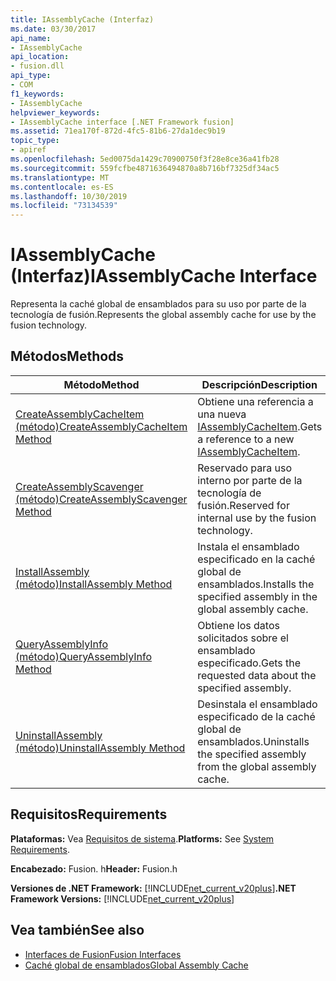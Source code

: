 ```yaml
---
title: IAssemblyCache (Interfaz)
ms.date: 03/30/2017
api_name:
- IAssemblyCache
api_location:
- fusion.dll
api_type:
- COM
f1_keywords:
- IAssemblyCache
helpviewer_keywords:
- IAssemblyCache interface [.NET Framework fusion]
ms.assetid: 71ea170f-872d-4fc5-81b6-27da1dec9b19
topic_type:
- apiref
ms.openlocfilehash: 5ed0075da1429c70900750f3f28e8ce36a41fb28
ms.sourcegitcommit: 559fcfbe4871636494870a8b716bf7325df34ac5
ms.translationtype: MT
ms.contentlocale: es-ES
ms.lasthandoff: 10/30/2019
ms.locfileid: "73134539"
---
```

# <a name="iassemblycache-interface"></a><span data-ttu-id="be299-102">IAssemblyCache (Interfaz)</span><span class="sxs-lookup"><span data-stu-id="be299-102">IAssemblyCache Interface</span></span>
<span data-ttu-id="be299-103">Representa la caché global de ensamblados para su uso por parte de la tecnología de fusión.</span><span class="sxs-lookup"><span data-stu-id="be299-103">Represents the global assembly cache for use by the fusion technology.</span></span>  
  
## <a name="methods"></a><span data-ttu-id="be299-104">Métodos</span><span class="sxs-lookup"><span data-stu-id="be299-104">Methods</span></span>  
  
|<span data-ttu-id="be299-105">Método</span><span class="sxs-lookup"><span data-stu-id="be299-105">Method</span></span>|<span data-ttu-id="be299-106">Descripción</span><span class="sxs-lookup"><span data-stu-id="be299-106">Description</span></span>|  
|------------|-----------------|  
|[<span data-ttu-id="be299-107">CreateAssemblyCacheItem (método)</span><span class="sxs-lookup"><span data-stu-id="be299-107">CreateAssemblyCacheItem Method</span></span>](iassemblycache-createassemblycacheitem-method.md)|<span data-ttu-id="be299-108">Obtiene una referencia a una nueva [IAssemblyCacheItem](iassemblycacheitem-interface.md).</span><span class="sxs-lookup"><span data-stu-id="be299-108">Gets a reference to a new [IAssemblyCacheItem](iassemblycacheitem-interface.md).</span></span>|  
|[<span data-ttu-id="be299-109">CreateAssemblyScavenger (método)</span><span class="sxs-lookup"><span data-stu-id="be299-109">CreateAssemblyScavenger Method</span></span>](iassemblycache-createassemblyscavenger-method.md)|<span data-ttu-id="be299-110">Reservado para uso interno por parte de la tecnología de fusión.</span><span class="sxs-lookup"><span data-stu-id="be299-110">Reserved for internal use by the fusion technology.</span></span>|  
|[<span data-ttu-id="be299-111">InstallAssembly (método)</span><span class="sxs-lookup"><span data-stu-id="be299-111">InstallAssembly Method</span></span>](iassemblycache-installassembly-method.md)|<span data-ttu-id="be299-112">Instala el ensamblado especificado en la caché global de ensamblados.</span><span class="sxs-lookup"><span data-stu-id="be299-112">Installs the specified assembly in the global assembly cache.</span></span>|  
|[<span data-ttu-id="be299-113">QueryAssemblyInfo (método)</span><span class="sxs-lookup"><span data-stu-id="be299-113">QueryAssemblyInfo Method</span></span>](iassemblycache-queryassemblyinfo-method.md)|<span data-ttu-id="be299-114">Obtiene los datos solicitados sobre el ensamblado especificado.</span><span class="sxs-lookup"><span data-stu-id="be299-114">Gets the requested data about the specified assembly.</span></span>|  
|[<span data-ttu-id="be299-115">UninstallAssembly (método)</span><span class="sxs-lookup"><span data-stu-id="be299-115">UninstallAssembly Method</span></span>](iassemblycache-uninstallassembly-method.md)|<span data-ttu-id="be299-116">Desinstala el ensamblado especificado de la caché global de ensamblados.</span><span class="sxs-lookup"><span data-stu-id="be299-116">Uninstalls the specified assembly from the global assembly cache.</span></span>|  
  
## <a name="requirements"></a><span data-ttu-id="be299-117">Requisitos</span><span class="sxs-lookup"><span data-stu-id="be299-117">Requirements</span></span>  
 <span data-ttu-id="be299-118">**Plataformas:** Vea [Requisitos de sistema](../../get-started/system-requirements.md).</span><span class="sxs-lookup"><span data-stu-id="be299-118">**Platforms:** See [System Requirements](../../get-started/system-requirements.md).</span></span>  
  
 <span data-ttu-id="be299-119">**Encabezado:** Fusion. h</span><span class="sxs-lookup"><span data-stu-id="be299-119">**Header:** Fusion.h</span></span>  
  
 <span data-ttu-id="be299-120">**Versiones de .NET Framework:** [!INCLUDE[net_current_v20plus](../../../../includes/net-current-v20plus-md.md)]</span><span class="sxs-lookup"><span data-stu-id="be299-120">**.NET Framework Versions:** [!INCLUDE[net_current_v20plus](../../../../includes/net-current-v20plus-md.md)]</span></span>  
  
## <a name="see-also"></a><span data-ttu-id="be299-121">Vea también</span><span class="sxs-lookup"><span data-stu-id="be299-121">See also</span></span>

- [<span data-ttu-id="be299-122">Interfaces de Fusion</span><span class="sxs-lookup"><span data-stu-id="be299-122">Fusion Interfaces</span></span>](fusion-interfaces.md)
- [<span data-ttu-id="be299-123">Caché global de ensamblados</span><span class="sxs-lookup"><span data-stu-id="be299-123">Global Assembly Cache</span></span>](../../app-domains/gac.md)
